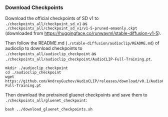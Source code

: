 ### Download Checkpoints
Download the official checkpoints of SD v1 to `./checkpoints_all/checkpoint_sd_v1` as `./checkpoints_all/checkpoint_sd_v1/v1-5-pruned-emaonly.ckpt` (downloaded from https://huggingface.co/runwayml/stable-diffusion-v1-5).

Then follow the README.md (`./stable-diffusion/audioclip/README.md`) of audioclip to download checkpoints  to `./checkpoints_all/audioclip_checkpoint` as  `./checkpoints_all/audioclip_checkpoint/AudioCLIP-Full-Training.pt`.

```
mkdir ./audioclip_checkpoint
cd ./audioclip_checkpoint
wget https://github.com/AndreyGuzhov/AudioCLIP/releases/download/v0.1/AudioCLIP-Full-Training.pt
```

Then download the pretrained gluenet checkpoints and save them to `./checkpoints_all/gluenet_checkpoint`:
```
bash ../download_gluenet_checkpoints.sh
```
